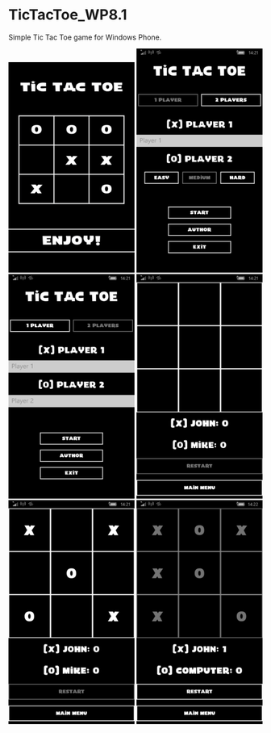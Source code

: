 # TicTacToe_WP8.1

Simple Tic Tac Toe game for Windows Phone.

<img src="https://github.com/Grygier94/TicTacToe_WP8.1/blob/master/TicTacToe/Assets/SplashScreen-02.png" alt="SplashScreen" width="250">
<img src="https://github.com/Grygier94/TicTacToe_WP8.1/blob/master/TicTacToe/Assets/Screenshots/wp_ss_20161209_0014.png" alt="SplashScreen" width="250">
<img src="https://github.com/Grygier94/TicTacToe_WP8.1/blob/master/TicTacToe/Assets/Screenshots/wp_ss_20161209_0015.png" alt="SplashScreen" width="250">
<img src="https://github.com/Grygier94/TicTacToe_WP8.1/blob/master/TicTacToe/Assets/Screenshots/wp_ss_20161209_0016.png" alt="SplashScreen" width="250">
<img src="https://github.com/Grygier94/TicTacToe_WP8.1/blob/master/TicTacToe/Assets/Screenshots/wp_ss_20161209_0017.png" alt="SplashScreen" width="250">
<img src="https://github.com/Grygier94/TicTacToe_WP8.1/blob/master/TicTacToe/Assets/Screenshots/wp_ss_20161209_0018.png" alt="SplashScreen" width="250">

